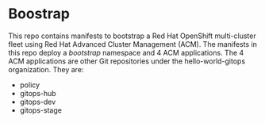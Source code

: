 # Boostrap

This repo contains manifests to bootstrap a Red Hat OpenShift multi-cluster
fleet using Red Hat Advanced Cluster Management (ACM). The manifests in this
repo deploy a *bootstrap* namespace and 4 ACM applications. The 4 ACM
applications are other Git repositories under the hello-world-gitops
organization. They are:

* policy
* gitops-hub
* gitops-dev
* gitops-stage
